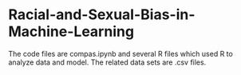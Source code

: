 # Racial-and-Sexual-Bias-in-Machine-Learning

The code files are compas.ipynb and several R files which used R to analyze data and model.
The related data sets are .csv files.

